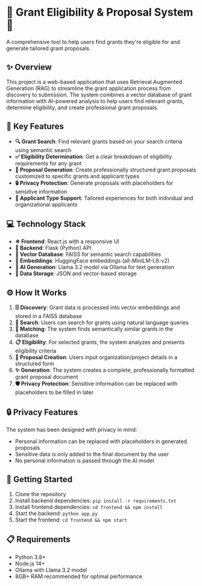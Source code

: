# 🎯 Grant Eligibility & Proposal System 📝

A comprehensive tool to help users find grants they're eligible for and generate tailored grant proposals.

## ✨ Overview

This project is a web-based application that uses Retrieval Augmented Generation (RAG) to streamline the grant application process from discovery to submission. The system combines a vector database of grant information with AI-powered analysis to help users find relevant grants, determine eligibility, and create professional grant proposals.

## 🚀 Key Features

- **🔍 Grant Search**: Find relevant grants based on your search criteria using semantic search
- **✅ Eligibility Determination**: Get a clear breakdown of eligibility requirements for any grant
- **📄 Proposal Generation**: Create professionally structured grant proposals customized to specific grants and applicant types
- **🔒 Privacy Protection**: Generate proposals with placeholders for sensitive information
- **👥 Applicant Type Support**: Tailored experiences for both individual and organizational applicants

## 💻 Technology Stack

- **⚛️ Frontend**: React.js with a responsive UI
- **🐍 Backend**: Flask (Python) API
- **🧠 Vector Database**: FAISS for semantic search capabilities
- **🤗 Embeddings**: HuggingFace embeddings (all-MiniLM-L6-v2)
- **🦙 AI Generation**: Llama 3.2 model via Ollama for text generation
- **💾 Data Storage**: JSON and vector-based storage

## ⚙️ How It Works

1. **🗄️ Discovery**: Grant data is processed into vector embeddings and stored in a FAISS database
2. **🔎 Search**: Users can search for grants using natural language queries
3. **🔄 Matching**: The system finds semantically similar grants in the database
4. **📋 Eligibility**: For selected grants, the system analyzes and presents eligibility criteria
5. **📝 Proposal Creation**: Users input organization/project details in a structured form
6. **✨ Generation**: The system creates a complete, professionally formatted grant proposal document
7. **🛡️ Privacy Protection**: Sensitive information can be replaced with placeholders to be filled in later

## 🔒 Privacy Features

The system has been designed with privacy in mind:
- Personal information can be replaced with placeholders in generated proposals
- Sensitive data is only added to the final document by the user
- No personal information is passed through the AI model

## 🏁 Getting Started

1. Clone the repository
2. Install backend dependencies: `pip install -r requirements.txt`
3. Install frontend dependencies: `cd frontend && npm install`
4. Start the backend: `python app.py`
5. Start the frontend: `cd frontend && npm start`

## 📋 Requirements

- Python 3.8+
- Node.js 14+
- Ollama with Llama 3.2 model
- 8GB+ RAM recommended for optimal performance
